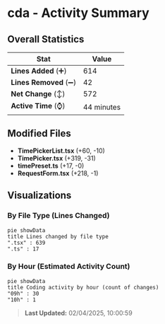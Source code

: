 # cda - Activity Summary 

## Overall Statistics

| Stat                   | Value                                                             |
| ---------------------- | ----------------------------------------------------------------- |
| **Lines Added** (➕)   | 614                                          |
| **Lines Removed** (➖) | 42                                        |
| **Net Change** (↕)    | 572                |
| **Active Time** (⌚)   | 44 minutes |


## Modified Files
- **TimePickerList.tsx** (+60, -10)
- **TimePicker.tsx** (+319, -31)
- **timePreset.ts** (+17, -0)
- **RequestForm.tsx** (+218, -1)

## Visualizations

### By File Type (Lines Changed)

```mermaid
pie showData
title Lines changed by file type
".tsx" : 639
".ts" : 17
```

### By Hour (Estimated Activity Count)

```mermaid
pie showData
title Coding activity by hour (count of changes)
"09h" : 30
"10h" : 1
```


> **Last Updated:** 02/04/2025, 10:00:59